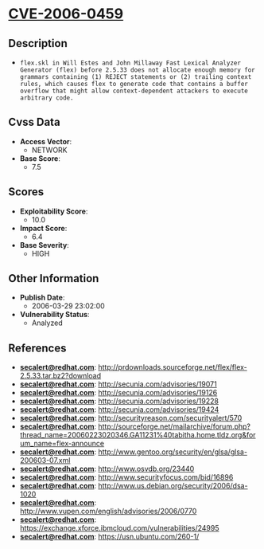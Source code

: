 
# [CVE-2006-0459](http://prdownloads.sourceforge.net/flex/flex-2.5.33.tar.bz2?download)

## Description

- `flex.skl in Will Estes and John Millaway Fast Lexical Analyzer Generator (flex) before 2.5.33 does not allocate enough memory for grammars containing (1) REJECT statements or (2) trailing context rules, which causes flex to generate code that contains a buffer overflow that might allow context-dependent attackers to execute arbitrary code.`

## Cvss Data

- **Access Vector**:
  - NETWORK
- **Base Score**:
  - 7.5

## Scores

- **Exploitability Score**:
  - 10.0
- **Impact Score**:
  - 6.4
- **Base Severity**:
  - HIGH

## Other Information

- **Publish Date**:
  - 2006-03-29 23:02:00
- **Vulnerability Status**:
  - Analyzed

## References

- **secalert@redhat.com**: http://prdownloads.sourceforge.net/flex/flex-2.5.33.tar.bz2?download
- **secalert@redhat.com**: http://secunia.com/advisories/19071
- **secalert@redhat.com**: http://secunia.com/advisories/19126
- **secalert@redhat.com**: http://secunia.com/advisories/19228
- **secalert@redhat.com**: http://secunia.com/advisories/19424
- **secalert@redhat.com**: http://securityreason.com/securityalert/570
- **secalert@redhat.com**: http://sourceforge.net/mailarchive/forum.php?thread_name=20060223020346.GA11231%40tabitha.home.tldz.org&forum_name=flex-announce
- **secalert@redhat.com**: http://www.gentoo.org/security/en/glsa/glsa-200603-07.xml
- **secalert@redhat.com**: http://www.osvdb.org/23440
- **secalert@redhat.com**: http://www.securityfocus.com/bid/16896
- **secalert@redhat.com**: http://www.us.debian.org/security/2006/dsa-1020
- **secalert@redhat.com**: http://www.vupen.com/english/advisories/2006/0770
- **secalert@redhat.com**: https://exchange.xforce.ibmcloud.com/vulnerabilities/24995
- **secalert@redhat.com**: https://usn.ubuntu.com/260-1/

